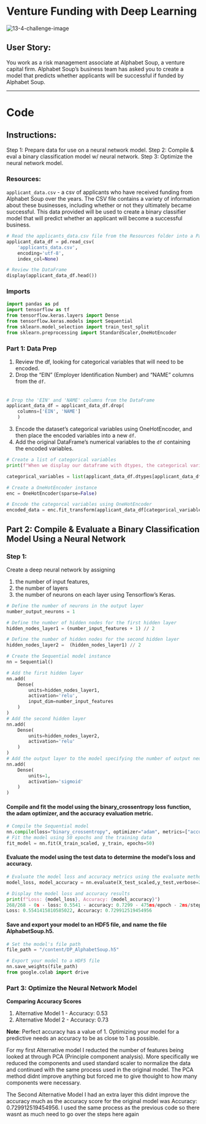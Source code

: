 # Venture Funding with Deep Learning
![13-4-challenge-image](https://user-images.githubusercontent.com/101449950/182268374-34476611-3ca5-403d-9c50-9a912c1024c4.png)


## User Story:
You work as a risk management associate at Alphabet Soup, a venture capital firm. Alphabet Soup’s business team has asked you to create a model that predicts whether applicants will be successful if funded by Alphabet Soup.

---

# Code

## Instructions:
Step 1: Prepare data for use on a neural network model.
Step 2: Compile & eval a binary classification model w/ neural network.
Step 3: Optimize the neural network model.


### Resources:

`applicant_data.csv` - a csv of applicants who have received funding from Alphabet Soup over the years. The CSV file contains a variety of information about these businesses, including whether or not they ultimately became successful. This data provided will be used to create a binary classifier model that will predict whether an applicant will become a successful business.

```python
# Read the applicants_data.csv file from the Resources folder into a Pandas DataFrame
applicant_data_df = pd.read_csv(
    'applicants_data.csv',
    encoding='utf-8', 
    index_col=None)

# Review the DataFrame
display(applicant_data_df.head())
```


### Imports
```python
import pandas as pd
import tensorflow as tf
from tensorflow.keras.layers import Dense
from tensorflow.keras.models import Sequential
from sklearn.model_selection import train_test_split
from sklearn.preprocessing import StandardScaler,OneHotEncoder
```

### Part 1: Data Prep
1. Review the df, looking for categorical variables that will need to be encoded.
2. Drop the “EIN” (Employer Identification Number) and “NAME” columns from the `df`.


#### 
```python

# Drop the 'EIN' and 'NAME' columns from the DataFrame
applicant_data_df = applicant_data_df.drop(
    columns=['EIN', 'NAME']
    )
```

3. Encode the dataset’s categorical variables using OneHotEncoder, and then place the encoded variables into a new `df`.
4. Add the original DataFrame’s numerical variables to the `df` containing the encoded variables.

```python
# Create a list of categorical variables 
print(f"When we display our dataframe with dtypes, the categorical variables are objects")

categorical_variables = list(applicant_data_df.dtypes[applicant_data_df.dtypes=='object'].index)

# Create a OneHotEncoder instance
enc = OneHotEncoder(sparse=False)

# Encode the categorcal variables using OneHotEncoder
encoded_data = enc.fit_transform(applicant_data_df[categorical_variables])

```
## Part 2: Compile & Evaluate a Binary Classification Model Using a Neural Network
### Step 1:

Create a deep neural network by assigning
1. the number of input features,
2. the number of layers
3. the number of neurons on each layer using Tensorflow’s Keras.

```python
# Define the number of neurons in the output layer
number_output_neurons = 1

# Define the number of hidden nodes for the first hidden layer
hidden_nodes_layer1 = (number_input_features + 1) // 2

# Define the number of hidden nodes for the second hidden layer
hidden_nodes_layer2 =  (hidden_nodes_layer1) // 2

# Create the Sequential model instance
nn = Sequential()

# Add the first hidden layer
nn.add(
    Dense(
        units=hidden_nodes_layer1,
        activation='relu',
        input_dim=number_input_features
    )
)
# Add the second hidden layer
nn.add(
    Dense(
        units=hidden_nodes_layer2,
        activation='relu'
    )
)
# Add the output layer to the model specifying the number of output neurons and activation function
nn.add(
    Dense(
        units=1,
        activation='sigmoid'
    )
)

```


#### Compile and fit the model using the binary_crossentropy loss function, the adam optimizer, and the accuracy evaluation metric.
```python
# Compile the Sequential model
nn.compile(loss="binary_crossentropy", optimizer="adam", metrics=["accuracy"])
# Fit the model using 50 epochs and the training data
fit_model = nn.fit(X_train_scaled, y_train, epochs=50)
```
#### Evaluate the model using the test data to determine the model’s loss and accuracy.
```python
# Evaluate the model loss and accuracy metrics using the evaluate method and the test data
model_loss, model_accuracy = nn.evaluate(X_test_scaled,y_test,verbose=2)

# Display the model loss and accuracy results
print(f"Loss: {model_loss}, Accuracy: {model_accuracy}")
268/268 - 0s - loss: 0.5541 - accuracy: 0.7299 - 475ms/epoch - 2ms/step
Loss: 0.5541415810585022, Accuracy: 0.729912519454956
```
#### Save and export your model to an HDF5 file, and name the file AlphabetSoup.h5.
```python
# Set the model's file path
file_path = "/content/DP_AlphabetSoup.h5"

# Export your model to a HDF5 file
nn.save_weights(file_path)
from google.colab import drive
```

### Part 3: Optimize the Neural Network Model
<b>Comparing Accuracy Scores</b>
1. Alternative Model 1 - Accuracy: 0.53
2. Alternative Model 2 - Accuracy: 0.73

**Note**: Perfect accuracy has a value of 1. Optimizing your model for a predictive needs an accuracy to be as close to 1 as possible. 

For my first Alternative model I reducted the number of features being looked at through PCA (Principle component analysis). More specifically we reduced the components and used standard scaler to normalize the data and continued with the same process used in the original model. The PCA method didnt improve anything but forced me to give thouight to how many components were necessary. 

The Second Alternative Model I had an extra layer this didnt improve the accuracy much as the accuracy score for the original model was Accuracy: 0.729912519454956. I used the same process as the previous code  so there wasnt as much need to  go over the steps here again
